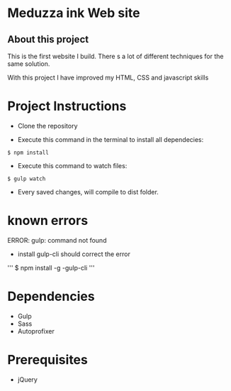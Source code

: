 # Meduzza ink Web site

## About this project

This is the first website I build. There s a lot of different techniques for the same solution.

With this project I have improved my HTML, CSS and javascript skills


# Project Instructions

* Clone the repository

* Execute this command in the terminal to install all dependecies:

```
$ npm install
```

* Execute this command to watch files:

```
$ gulp watch
```

* Every saved changes, will compile to dist folder.

# known errors

ERROR: gulp: command not found

* install gulp-cli should correct the error

'''
$ npm install -g -gulp-cli
'''


# Dependencies

* Gulp
* Sass
* Autoprofixer

# Prerequisites

* jQuery


